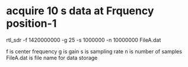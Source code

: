   # acquire 10 s data at Frquency position-1
   rtl_sdr -f 1420000000 -g 25 -s 1000000 -n 10000000 FileA.dat
   
   f is center frequency
   g is gain
   s is sampling rate
   n is number of samples
   FileA.dat is file name for data storage

